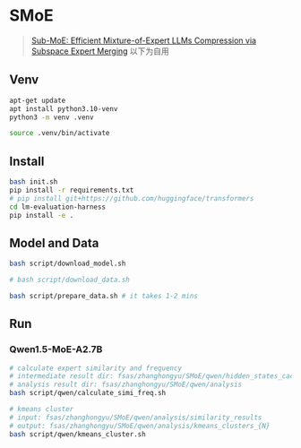 # SMoE
> [Sub-MoE: Efficient Mixture-of-Expert LLMs Compression via Subspace Expert Merging](https://arxiv.org/abs/2506.23266)
以下为自用
## Venv
```bash
apt-get update
apt install python3.10-venv
python3 -m venv .venv

source .venv/bin/activate
```

## Install
```bash
bash init.sh
pip install -r requirements.txt
# pip install git+https://github.com/huggingface/transformers
cd lm-evaluation-harness
pip install -e .
```

## Model and Data
```bash
bash script/download_model.sh

# bash script/download_data.sh

bash script/prepare_data.sh # it takes 1-2 mins
```

## Run
### Qwen1.5-MoE-A2.7B
```bash
# calculate expert similarity and frequency
# intermediate result dir: fsas/zhanghongyu/SMoE/qwen/hidden_states_cache
# analysis result dir: fsas/zhanghongyu/SMoE/qwen/analysis
bash script/qwen/calculate_simi_freq.sh
```

```bash
# kmeans cluster
# input: fsas/zhanghongyu/SMoE/qwen/analysis/similarity_results
# output: fsas/zhanghongyu/SMoE/qwen/analysis/kmeans_clusters_{N}
bash script/qwen/kmeans_cluster.sh
```
